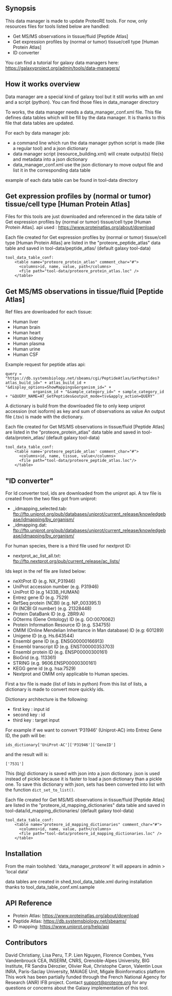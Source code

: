 ## Synopsis

This data manager is made to update ProteoRE tools.
For now, only resources files for tools listed below are handled: 

* Get MS/MS observations in tissue/fluid [Peptide Atlas]
* Get expression profiles by (normal or tumor) tissue/cell type [Human Protein Atlas]
* ID converter

You can find a tutorial for galaxy data managers here:
https://galaxyproject.org/admin/tools/data-managers/

## How it works overview

Data manager are a special kind of galaxy tool but it still works with an xml and a script (python).
You can find those files in data_manager directory

To works, the data manager needs a data_manager_conf.xml file.
This file defines data tables which will be fill by the data manager.
It is thanks to this file that data tables are updated.

For each by data manager job:

* a command line which run the data manager python script is made (like a regular tool) and a json dictionary
* data manager script (resource_building.xml) will create output(s) file(s) and metadata into a json dictionary
* data_manager_conf.xml use the json dictionary to move output file and list it in the corresponding data table

example of each data table can be found in tool-data directory

## Get expression profiles by (normal or tumor) tissue/cell type [Human Protein Atlas]

Files for this tools are just downloaded and referenced in the data table of Get expression profiles by (normal or tumor) tissue/cell type [Human Protein Atlas].
api used : https://www.proteinatlas.org/about/download

Each file created for Get expression profiles by (normal or tumor) tissue/cell type [Human Protein Atlas] are listed in the "proteore_peptide_atlas" data table
and saved in tool-data/peptide_atlas/ (default galaxy tool-data)

```
tool_data_table_conf:
    <table name="proteore_protein_atlas" comment_char="#">
      <columns>id, name, value, path</columns>
      <file path="tool-data/proteore_protein_atlas.loc" />
    </table>
```

## Get MS/MS observations in tissue/fluid [Peptide Atlas]

Ref files are downloaded for each tissue:

* Human liver 
* Human brain
* Human heart
* Human kidney
* Human plasma
* Human urine
* Human CSF

Example request for peptide atlas api:
```
query = "https://db.systemsbiology.net/sbeams/cgi/PeptideAtlas/GetPeptides?atlas_build_id=" + atlas_build_id + "&display_options=ShowMappings&organism_id=" +
            organism_id + "&sample_category_id=" + sample_category_id + "&QUERY_NAME=AT_GetPeptides&output_mode=tsv&apply_action=QUERY"
```

A dictionary is build from the downloaded file to only keep uniprot accession (not isoform) as key and sum of observations as value
An output file (.tsv) is made with the dictionary.

Each file created for Get MS/MS observations in tissue/fluid [Peptide Atlas] are listed in the "proteore_protein_atlas" data table 
and saved in tool-data/protein_atlas/ (default galaxy tool-data)

```
tool_data_table_conf: 
    <table name='proteore_peptide_atlas' comment_char="#">
      <columns>id, name, tissue, value</columns>
      <file path="tool-data/proteore_peptide_atlas.loc"/>
    </table>
```

## "ID converter"

For Id converter tool, ids are downloaded from the uniprot api.
A tsv file is created from the two files got from uniprot:

* <species>_idmapping_selected.tab: ftp://ftp.uniprot.org/pub/databases/uniprot/current_release/knowledgebase/idmapping/by_organism/
* <species>_idmapping.dat: ftp://ftp.uniprot.org/pub/databases/uniprot/current_release/knowledgebase/idmapping/by_organism/

For human species, there is a third file used for nextprot ID:

* nextprot_ac_list_all.txt: ftp://ftp.nextprot.org/pub/current_release/ac_lists/

Ids kept in the ref file are listed below:

* neXtProt ID (e.g. NX_P31946)
* UniProt accession number (e.g. P31946)
* UniProt ID (e.g 1433B_HUMAN)
* Entrez gene ID (e.g. 7529)
* RefSeq protein (NCBI) (e.g.  NP_003395.1)
* GI (NCBI GI number) (e.g. 21328448)
* Protein DataBank ID (e.g. 2BR9:A)
* GOterms (Gene Ontology) ID (e.g. GO:0070062)
* Protein Information Resource ID (e.g. S34755)
* OMIM (Online Mendelian Inheritance in Man database) ID (e.g: 601289)
* Unigene ID (e.g. Hs.643544)
* Ensembl gene ID (e.g. ENSG00000166913)
* Ensembl transcript ID (e.g. ENST00000353703)
* Ensembl protein ID (e.g. ENSP00000300161)
* BioGrid (e.g. 113361)
* STRING (e.g. 9606.ENSP00000300161)
* KEGG gene id (e.g. hsa:7529)
* Nextprot and OMIM only applicable to Human species.

First a tsv file is made (list of lists in python)
From this list of lists, a dictionary is made to convert more quickly ids.

Dictionary architecture is the following:

* first key : input id 
* second key : id 
* third key : target input  

For example if we want to convert 'P31946' (Uniprot-AC) into Entrez Gene ID, the path will be:
```
ids_dictionary['UniProt-AC']['P31946']['GeneID']
```

and the result will is:
```
['7531']
```

This (big) dictionary is saved with json into a json dictionary.
json is used instead of pickle because it is faster to load a json dictionary than a pickle one.
To save this dictionary with json, sets has been converted into list with the function ```dict_set_to_list()```.

Each file created for Get MS/MS observations in tissue/fluid [Peptide Atlas] are listed in the "proteore_id_mapping_dictionaries" data table 
and saved in tool-data/id_mapping_dictionaries/ (default galaxy tool-data)

```
tool_data_table_conf: 
    <table name="proteore_id_mapping_dictionaries" comment_char="#">
      <columns>id, name, value, path</columns>
      <file path="tool-data/proteore_id_mapping_dictionaries.loc" />
    </table>
```

## Installation

From the main toolshed: 'data_manager_proteore'
It will appears in admin > 'local data'

data tables are created in shed_tool_data_table.xml during installation thanks to tool_data_table_conf.xml.sample

## API Reference

* Protein Atlas: https://www.proteinatlas.org/about/download
* Peptide Atlas: https://db.systemsbiology.net/sbeams/
* ID mapping: https://www.uniprot.org/help/api

## Contributors

David Christiany, Lisa Peru, T.P. Lien Nguyen, Florence Combes, Yves Vandenbrouck CEA, INSERM, CNRS, Grenoble-Alpes University, BIG Institute, FR
Sandra Dérozier, Olivier Rué, Christophe Caron, Valentin Loux INRA, Paris-Saclay University, MAIAGE Unit, Migale Bioinformatics platform
This work has been partially funded through the French National Agency for Research (ANR) IFB project.
Contact support@proteore.org for any questions or concerns about the Galaxy implementation of this tool.